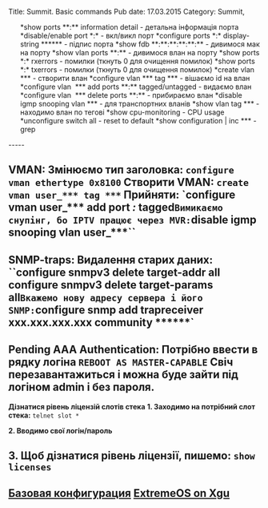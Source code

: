 Title: Summit. Basic commands
Pub date: 17.03.2015
Category: Summit, 

<ul>
 	*show ports **:** information detail - детальна інформація порта
 	*disable/enable port *:* - вкл/викл порт
 	*configure ports *:* display-string ****** - підпис порта
 	*show fdb **:**:**:**:**:** - дивимося мак на порту
 	*show vlan ports **:** - дивимося влан на порту
 	*show ports *:* rxerrors - помилки (ткнуть 0 для очищення помилок)
 	*show ports *:* txerrors - помилки (ткнуть 0 для очищення помилок)
 	*create vlan *** - створити влан
 	*configure vlan *** tag *** - вішаємо id на влан
 	*configure vlan  *** add ports **:** tagged/untagged - видаємо влан
 	*configure vlan  *** delete ports **:** - прибираємо влан
 	*disable igmp snooping vlan *** - для транспортних вланів
 	*show vlan tag *** - находимо влан по тегові
 	*show cpu-monitoring - CPU usage
 	*unconfigure switch all - reset to default
 	*show configuration | inc *** - grep
</ul>
-----

**VMAN:**
Змінюємо тип заголовка:
`configure vman ethertype 0x8100`
Створити VMAN:
`create vman user_*** tag ***`
Прийняти:
`configure vman user_*** add port *:* tagged``
Вимикаємо снупінг, бо IPTV працює через MVR:
``disable igmp snooping vlan user_***``
-----

**SNMP-traps:**
Видалення старих даних:
``configure snmpv3 delete target-addr all
configure snmpv3 delete target-params all`
Вкажемо нову адресу сервера і його SNMP:
`configure snmp add trapreceiver xxx.xxx.xxx.xxx community ******`
-----

**Pending AAA Authentication:**
Потрібно ввести в рядку логіна `REBOOT AS MASTER-CAPABLE`
Свіч перезавантажиться і можна буде зайти під логіном admin і без пароля.
-----

**Дізнатися рівень ліцензій слотів стека**
**1. Заходимо на потрібний слот стека:**
`telnet slot *`

**2. Вводимо свої логін/пароль**

**3. Щоб дізнатися рівень ліцензії, пишемо:**
`show licenses`
-----

<a href="http://netwild.ru/base_config-extreme/">Базовая конфигурация</a>
<a title="Пишуть люди" href="http://xgu.ru/wiki/ExtremeXOS" target="_blank">ExtremeOS on Xgu</a>
-----